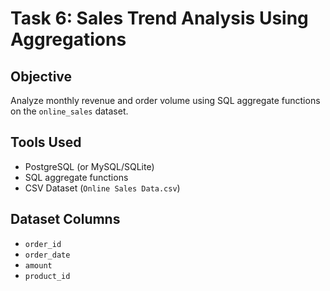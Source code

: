 # Task 6: Sales Trend Analysis Using Aggregations

##  Objective
Analyze monthly revenue and order volume using SQL aggregate functions on the `online_sales` dataset.

## Tools Used
- PostgreSQL (or MySQL/SQLite)
- SQL aggregate functions
- CSV Dataset (`Online Sales Data.csv`)

##  Dataset Columns
- `order_id`
- `order_date`
- `amount`
- `product_id`

